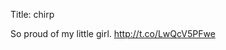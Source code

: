 Title: chirp

So proud of my little girl. <a href="http://t.co/LwQcV5PFwe">http://t.co/LwQcV5PFwe</a>
